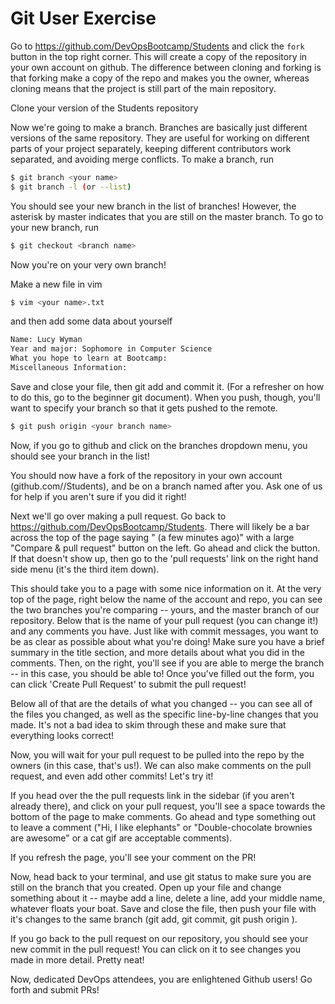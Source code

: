 Git User Exercise
=================

Go to https://github.com/DevOpsBootcamp/Students and click the `fork` 
button in the top right corner.  This will create a copy of the repository
in your own account on github.  The difference between cloning and 
forking is that forking make a copy of the repo and makes you the owner, 
whereas cloning means that the project is still part of the main
repository.  

Clone your version of the Students repository

Now we're going to make a branch.  Branches are basically just different
versions of the same repository.  They are useful for working on different
parts of your project separately, keeping different contributors work
separated, and avoiding merge conflicts.  To make a branch, run

```sh
$ git branch <your name>
$ git branch -l (or --list)
```

You should see your new branch in the list of branches!  However, the 
asterisk by master indicates that you are still on the master branch. 
To go to your new branch, run

```sh
$ git checkout <branch name>
```

Now you're on your very own branch!  

Make a new file in vim

```sh
$ vim <your name>.txt
```

and then add some data about yourself

```sh
Name: Lucy Wyman
Year and major: Sophomore in Computer Science
What you hope to learn at Bootcamp: 
Miscellaneous Information:
```

Save and close your file, then git add and commit it.  (For a refresher
on how to do this, go to the beginner git document).  When you push, 
though, you'll want to specify your branch so that it gets pushed to 
the remote.

```sh
$ git push origin <your branch name>
```

Now, if you go to github and click on the branches dropdown menu, you 
should see your branch in the list!

You should now have a fork of the repository in your own account 
(github.com/<your username>/Students), and be on a branch named after you. 
Ask one of us for help if you aren't sure if you did it right!

Next we'll go over making a pull request.  Go back to 
https://github.com/DevOpsBootcamp/Students.  There will likely be a 
bar across the top of the page saying "<branch name> (a few minutes ago)" 
with a large "Compare & pull request" button on the left.  Go ahead 
and click the button.  If that doesn't show up, then go to
the 'pull requests' link on the right hand side menu (it's the third
item down).  

This should take you to a page with some nice information on it.  At 
the very top of the page, right below the name of the account and repo,
you can see the two branches you're comparing -- yours, and the master
branch of our repository.  Below that is the name of your pull request
(you can change it!) and any comments you have.  Just like with 
commit messages, you want to be as clear as possible about what you're
doing! Make sure you have a brief summary in the title section, and 
more details about what you did in the comments.  Then, on the right,
you'll see if you are able to merge the branch -- in this case, you should
be able to!  Once you've filled out the form, you can click 'Create
Pull Request' to submit the pull request!

Below all of that are the details of what you changed -- you can see
all of the files you changed, as well as the specific line-by-line
changes that you made.  It's not a bad idea to skim through these and 
make sure that everything looks correct!  

Now, you will wait for your pull request to be pulled into the repo 
by the owners (in this case, that's us!).  We can also make comments
on the pull request, and even add other commits!  Let's try it!

If you head over the the pull requests link in the sidebar (if you aren't
already there), and click on your pull request, you'll see a space towards the bottom of the page to make comments.  Go ahead and type something
out to leave a comment ("Hi, I like elephants" or "Double-chocolate
brownies are awesome" or a cat gif are acceptable comments).  

If you refresh the page, you'll see your comment on the PR!  

Now, head back to your terminal, and use git status to make sure
you are still on the branch that you created.  Open up your 
file and change something about it -- maybe add a line, delete a line,
add your middle name, whatever floats your boat.  Save and close the
file, then push your file with it's changes to the same branch 
(git add, git commit, git push origin <branch>).  

If you go back to the pull request on our repository, you should see 
your new commit in the pull request!  You can click on it to see
changes you made in more detail.  Pretty neat!   

Now, dedicated DevOps attendees, you are enlightened Github users!  Go
forth and submit PRs!  


